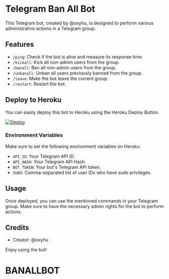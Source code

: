 # Telegram Ban All Bot

This Telegram bot, created by @oxyhu, is designed to perform various administrative actions in a Telegram group.

## Features

- `/ping`: Check if the bot is alive and measure its response time.
- `/kickall`: Kick all non-admin users from the group.
- `/banall`: Ban all non-admin users from the group.
- `/unbanall`: Unban all users previously banned from the group.
- `/leave`: Make the bot leave the current group.
- `/restart`: Restart the bot.

## Deploy to Heroku

You can easily deploy this bot to Heroku using the Heroku Deploy Button.

[![Deploy](https://www.herokucdn.com/deploy/button.svg)](https://dashboard.heroku.com/new?template=https://github.com/PRADHAN474/BANALLBOT)

### Environment Variables

Make sure to set the following environment variables on Heroku:

- `API_ID`: Your Telegram API ID.
- `API_HASH`: Your Telegram API Hash.
- `BOT_TOKEN`: Your bot's Telegram API token.
- `SUDO`: Comma-separated list of user IDs who have sudo privileges.

## Usage

Once deployed, you can use the mentioned commands in your Telegram group. Make sure to have the necessary admin rights for the bot to perform actions.

## Credits

- Creator: @oxyhu

Enjoy using the bot!
# BANALLBOT
